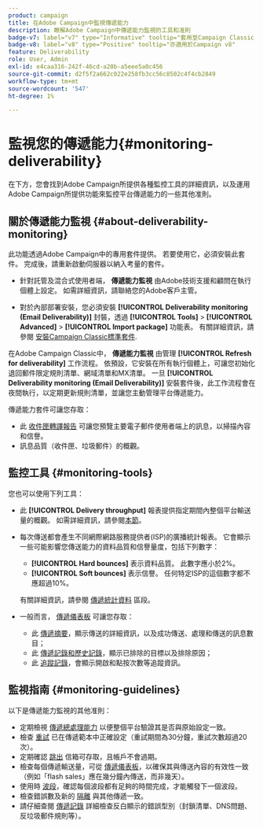 ```yaml
---
product: campaign
title: 在Adobe Campaign中監視傳遞能力
description: 瞭解Adobe Campaign中傳遞能力監視的工具和准則
badge-v7: label="v7" type="Informative" tooltip="套用至Campaign Classic v7"
badge-v8: label="v8" type="Positive" tooltip="亦適用於Campaign v8"
feature: Deliverability
role: User, Admin
exl-id: e4caa316-242f-46cd-a20b-a5eee5a0c456
source-git-commit: d2f5f2a662c022e258fb3cc56c8502c4f4cb2849
workflow-type: tm+mt
source-wordcount: '547'
ht-degree: 1%

---
```


# 監視您的傳遞能力{#monitoring-deliverability}

在下方，您會找到Adobe Campaign所提供各種監控工具的詳細資訊，以及運用Adobe Campaign所提供功能來監控平台傳遞能力的一些其他准則。

## 關於傳遞能力監視 {#about-deliverability-monitoring}

此功能透過Adobe Campaign中的專用套件提供。 若要使用它，必須安裝此套件。 完成後，請重新啟動伺服器以納入考量的套件。
* 針對託管及混合式使用者端， **傳遞能力監視** 由Adobe技術支援和顧問在執行個體上設定。 如需詳細資訊，請聯絡您的Adobe客戶主管。

* 對於內部部署安裝，您必須安裝 **[!UICONTROL Deliverability monitoring (Email Deliverability)]** 封裝，透過 **[!UICONTROL Tools]** > **[!UICONTROL Advanced]** > **[!UICONTROL Import package]** 功能表。 有關詳細資訊，請參閱 [安裝Campaign Classic標準套件](../../installation/using/installing-campaign-standard-packages.md).

在Adobe Campaign Classic中， **傳遞能力監視** 由管理 **[!UICONTROL Refresh for deliverability]** 工作流程。 依預設，它安裝在所有執行個體上，可讓您初始化退回郵件限定規則清單、網域清單和MX清單。 一旦 **[!UICONTROL Deliverability monitoring (Email Deliverability)]** 安裝套件後，此工作流程會在夜間執行，以定期更新規則清單，並讓您主動管理平台傳遞能力。

傳遞能力套件可讓您存取：

* 此 [收件匣轉譯報告](inbox-rendering.md) 可讓您預覽主要電子郵件使用者端上的訊息，以掃描內容和信譽。
* 訊息品質（收件匣、垃圾郵件）的概觀。

## 監控工具 {#monitoring-tools}

您也可以使用下列工具：

* 此 **[!UICONTROL Delivery throughput]** 報表提供指定期間內整個平台輸送量的概觀。 如需詳細資訊，請參閱[本節](../../reporting/using/global-reports.md#delivery-throughput)。
* 每次傳送都會產生不同網際網路服務提供者(ISP)的廣播統計報表。 它會顯示一些可能影響您傳送能力的資料品質和信譽量度，包括下列數字：
   * **[!UICONTROL Hard bounces]** 表示資料品質。 此數字應小於2%。
   * **[!UICONTROL Soft bounces]** 表示信譽。 任何特定ISP的這個數字都不應超過10%。

  有關詳細資訊，請參閱 [傳遞統計資料](../../reporting/using/global-reports.md#delivery-statistics) 區段。
* 一般而言， [傳遞儀表板](about-delivery-monitoring.md) 可讓您存取：
   * 此 [傳遞摘要](delivery-dashboard.md#delivery-summary)，顯示傳送的詳細資訊，以及成功傳送、處理和傳送的訊息數目；
   * 此 [傳遞記錄和歷史記錄](delivery-dashboard.md#delivery-logs-and-history)，顯示已排除的目標以及排除原因；
   * 此 [追蹤記錄](delivery-dashboard.md#tracking-logs)，會顯示開啟和點按次數等追蹤資訊。

## 監視指南 {#monitoring-guidelines}

以下是傳遞能力監視的其他准則：

* 定期檢視 [傳遞總處理能力](../../reporting/using/global-reports.md#delivery-throughput) 以便整個平台驗證其是否與原始設定一致。
* 檢查 [重試](understanding-delivery-failures.md#retries-after-a-delivery-temporary-failure) 已在傳遞範本中正確設定（重試期間為30分鐘，重試次數超過20次）。
* 定期確認 [跳出](understanding-delivery-failures.md#bounce-mail-management) 信箱可存取，且帳戶不會過期。
* 檢查每個傳遞輸送量，可從 [傳遞儀表板](delivery-dashboard.md)，以確保其與傳送內容的有效性一致（例如「flash sales」應在幾分鐘內傳送，而非幾天）。
* 使用時 [波段](steps-sending-the-delivery.md#sending-using-multiple-waves)，確認每個波段都有足夠的時間完成，才能觸發下一個波段。
* 檢查錯誤數及新的 [隔離](understanding-quarantine-management.md) 與其他傳遞一致。
* 請仔細查閱 [傳遞記錄](delivery-dashboard.md#delivery-logs-and-history) 詳細檢查反白顯示的錯誤型別（封鎖清單、DNS問題、反垃圾郵件規則等）。
